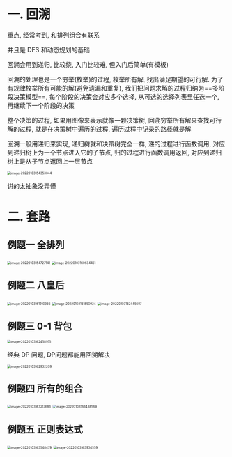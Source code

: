 # 一. 回溯

重点, 经常考到, 和排列组合有联系

并且是 DFS 和动态规划的基础

回溯会用到递归, 比较绕, 入门比较难, 但入门后简单(有模板)

回溯的处理也是一个穷举(枚举)的过程, 枚举所有解, 找出满足期望的可行解. 为了有规律枚举所有可能的解(避免遗漏和重复), 我们把问题求解的过程归纳为==多阶段决策模型==, 每个阶段的决策会对应多个选择, 从可选的选择列表里任选一个, 再继续下一个阶段的决策

整个决策的过程, 如果用图像来表示就像一颗决策树, 回溯穷举所有解来查找可行解的过程, 就是在决策树中遍历的过程, 遍历过程中记录的路径就是解

回溯一般用递归来实现, 递归树就和决策树完全一样, 递的过程进行函数调用, 对应到递归树上为一个节点进入它的子节点, 归的过程进行函数调用返回, 对应到递归树上是从子节点返回上一层节点

<img src="https://wuzhi-img.oss-cn-shanghai.aliyuncs.com/img/image-20220103154353044.png" alt="image-20220103154353044" style="zoom:50%;" />

讲的太抽象没弄懂

# 二. 套路

## 例题一 全排列

<img src="https://wuzhi-img.oss-cn-shanghai.aliyuncs.com/img/image-20220103154727141.png" alt="image-20220103154727141" style="zoom:50%;" />

<img src="https://wuzhi-img.oss-cn-shanghai.aliyuncs.com/img/image-20220103160634451.png" alt="image-20220103160634451" style="zoom:50%;" />

## 例题二 八皇后

<img src="https://wuzhi-img.oss-cn-shanghai.aliyuncs.com/img/image-20220103161910366.png" alt="image-20220103161910366" style="zoom:50%;" />

<img src="https://wuzhi-img.oss-cn-shanghai.aliyuncs.com/img/image-20220103161850924.png" alt="image-20220103161850924" style="zoom:50%;" />

<img src="https://wuzhi-img.oss-cn-shanghai.aliyuncs.com/img/image-20220103162445697.png" alt="image-20220103162445697" style="zoom:50%;" />

## 例题三 0-1 背包

<img src="https://wuzhi-img.oss-cn-shanghai.aliyuncs.com/img/image-20220103162458915.png" alt="image-20220103162458915" style="zoom:50%;" />

经典 DP 问题, DP问题都能用回溯解决

<img src="https://wuzhi-img.oss-cn-shanghai.aliyuncs.com/img/image-20220103162932209.png" alt="image-20220103162932209" style="zoom:50%;" />

## 例题四 所有的组合

<img src="https://wuzhi-img.oss-cn-shanghai.aliyuncs.com/img/image-20220103163217683.png" alt="image-20220103163217683" style="zoom:50%;" />

<img src="https://wuzhi-img.oss-cn-shanghai.aliyuncs.com/img/image-20220103163438569.png" alt="image-20220103163438569" style="zoom:50%;" />

## 例题五 正则表达式

<img src="https://wuzhi-img.oss-cn-shanghai.aliyuncs.com/img/image-20220103163548479.png" alt="image-20220103163548479" style="zoom:50%;" />

<img src="https://wuzhi-img.oss-cn-shanghai.aliyuncs.com/img/image-20220103163934559.png" alt="image-20220103163934559" style="zoom:50%;" />


